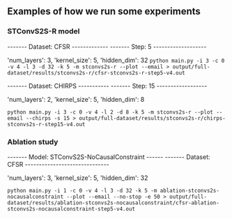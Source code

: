## Examples of how we run some experiments

### STConvS2S-R model
------- Dataset: CFSR ------------- 
------- Step: 5 ------------------- 

'num_layers': 3, 'kernel_size': 5, 'hidden_dim': 32
`python main.py -i 3 -c 0 -v 4 -l 3 -d 32 -k 5 -m stconvs2s-r --plot --email > output/full-dataset/results/stconvs2s-r/cfsr-stconvs2s-r-step5-v4.out`

------- Dataset: CHIRPS ----------- 
------- Step: 15 ------------------ 

'num_layers': 2, 'kernel_size': 5, 'hidden_dim': 8

`python main.py -i 3 -c 0 -v 4 -l 2 -d 8 -k 5 -m stconvs2s-r --plot --email --chirps -s 15 > output/full-dataset/results/stconvs2s-r/chirps-stconvs2s-r-step15-v4.out`


### Ablation study
------- Model:   STConvS2S-NoCausalConstraint ------ 
------- Dataset: CFSR ------------------------------ 

'num_layers': 3, 'kernel_size': 5, 'hidden_dim': 32

`python main.py -i 1 -c 0 -v 4 -l 3 -d 32 -k 5 -m ablation-stconvs2s-nocausalconstraint --plot --email --no-stop -e 50 > output/full-dataset/results/ablation-stconvs2s-nocausalconstraint/cfsr-ablation-stconvs2s-nocausalconstraint-step5-v4.out`



